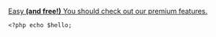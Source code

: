 [Easy **(and free!)** You should check out our premium features.](http://wikipedia.com "Wikipedia")

`<?php echo $hello;`
